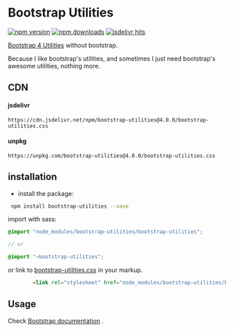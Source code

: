 # Bootstrap Utilities

[![npm version](https://badge.fury.io/js/bootstrap-utilities.svg)](https://www.npmjs.com/package/bootstrap-utilities)
[![npm downloads](https://img.shields.io/npm/dt/bootstrap-utilities.svg)](https://www.npmjs.com/package/bootstrap-utilities)
[![jsdelivr hits](https://data.jsdelivr.com/v1/package/npm/bootstrap-utilities/badge)](https://www.jsdelivr.com/package/npm/bootstrap-utilities)

[Bootstrap 4 Utilities](http://getbootstrap.com/docs/4.0/utilities/borders/) without bootstrap. 

Because I like bootstrap's utilities, and sometimes I just need bootstrap's awesome utilities, nothing more.

## CDN

#### jsdelivr

```
https://cdn.jsdelivr.net/npm/bootstrap-utilities@4.0.0/bootstrap-utilities.css
```

#### unpkg

```
https://unpkg.com/bootstrap-utilities@4.0.0/bootstrap-utilities.css
```

## installation

 - install the package:
 
``` sh
 npm install bootstrap-utilities --save
```

import with sass:
``` scss
@import "node_modules/bootstrap-utilities/bootstrap-utilities";

// or

@import "~bootstrap-utilities";

```
or link to [bootstrap-utilities.css](https://github.com/MohannadNaj/bootstrap-utilities-dist/blob/master/bootstrap-utilities.css) in your markup.
``` html
        <link rel="stylesheet" href="node_modules/bootstrap-utilities/bootstrap-utilities.css">
```

## Usage

Check [Bootstrap documentation](https://getbootstrap.com/docs/4.0/utilities/borders/) .
